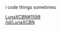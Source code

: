 i code things sometimes<br>

[LunaXCBN#1598](https://discord.gg/jcevymcSh6)<br />
[/id/LunaXCBN](https://steamcommunity.com/id/LunaXCBN/)<br />
